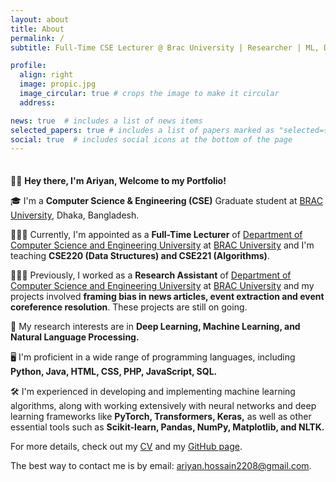 ```yaml
---
layout: about
title: About
permalink: /
subtitle: Full-Time CSE Lecturer @ Brac University | Researcher | ML, DL, NLP

profile:
  align: right
  image: propic.jpg
  image_circular: true # crops the image to make it circular
  address:

news: true  # includes a list of news items
selected_papers: true # includes a list of papers marked as "selected={true}"
social: true  # includes social icons at the bottom of the page
---
```

<div style="margin-top: 35px;"></div>

👋🏻 **Hey there, I'm Ariyan, Welcome to  my  Portfolio!**

🎓 I'm a **Computer Science & Engineering (CSE)** Graduate student at [BRAC University](https://www.bracu.ac.bd/), Dhaka, Bangladesh.

👨🏻‍🏫 Currently, I'm appointed as a **Full-Time Lecturer** of [Department of Computer Science and Engineering University](https://cse.sds.bracu.ac.bd/) at [BRAC University](https://www.bracu.ac.bd/) and I'm teaching **CSE220 (Data Structures) and CSE221 (Algorithms)**.

👨🏼‍💻 Previously, I worked as a **Research Assistant** of [Department of Computer Science and Engineering University](https://cse.sds.bracu.ac.bd/) at [BRAC University](https://www.bracu.ac.bd/) and my projects involved **framing bias in news articles, event extraction and event coreference resolution**. These projects are still on going. 

🔬 My research interests are in **Deep Learning, Machine Learning, and Natural Language Processing.**

🖥️ I'm proficient in a wide range of programming languages, including **Python, Java, HTML, CSS, PHP, JavaScript, SQL.**

🛠️ I'm experienced in developing and implementing machine learning algorithms, along with working extensively with neural networks and deep learning frameworks like **PyTorch, Transformers, Keras,** as well as other essential tools such as **Scikit-learn, Pandas, NumPy, Matplotlib, and NLTK.**

For more details, check out my [CV](https://ariyanhossain2208.github.io/cv/) and my [GitHub page](https://github.com/ariyanhossain2208).

The best way to contact me is by email: [ariyan.hossain2208@gmail.com](mailto:ariyan.hossain2208@gmail.com).